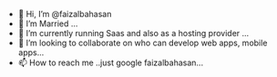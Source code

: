 - 👋 Hi, I’m @faizalbahasan
- 👀 I’m Married ...
- 🌱 I’m currently running Saas and also as a hosting provider ...
- 💞️ I’m looking to collaborate on who can develop web apps, mobile apps...
- 📫 How to reach me ..just google faizalbahasan...

<!---
faizalbahasan/faizalbahasan is a ✨ special ✨ repository because its `README.md` (this file) appears on your GitHub profile.
You can click the Preview link to take a look at your changes.
--->
